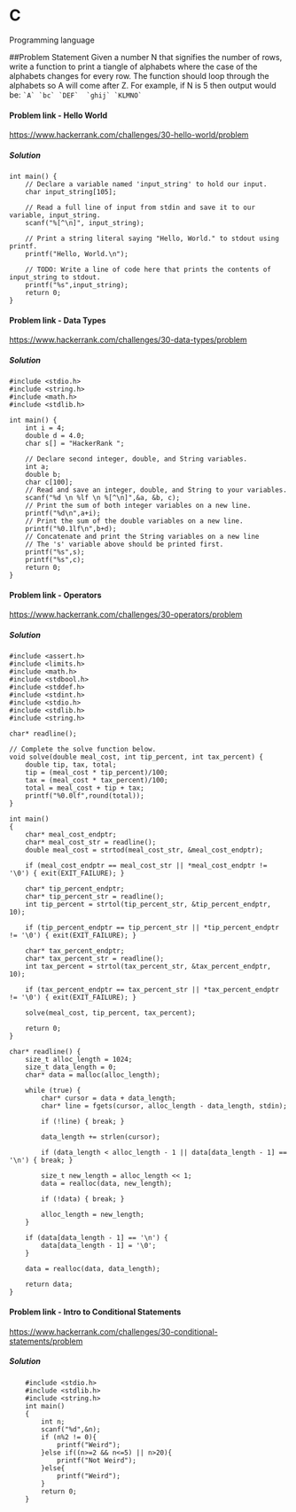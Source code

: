 # C
Programming language

##Problem Statement
Given a number N that signifies the number of rows, write a function to print a tiangle of alphabets where the case of the alphabets changes for every row. The function should loop through the alphabets so A will come after Z. For example, if N is 5 then output would be:
``
`A`
`bc`
`DEF` 
`ghij`
`KLMNO`
``
#### Problem link - Hello World
https://www.hackerrank.com/challenges/30-hello-world/problem
##### Solution
```
int main() {
    // Declare a variable named 'input_string' to hold our input.
    char input_string[105]; 
    
    // Read a full line of input from stdin and save it to our variable, input_string.
    scanf("%[^\n]", input_string); 
    
    // Print a string literal saying "Hello, World." to stdout using printf.
    printf("Hello, World.\n");
    
    // TODO: Write a line of code here that prints the contents of input_string to stdout.
    printf("%s",input_string);
    return 0;
}
```
#### Problem link - Data Types
https://www.hackerrank.com/challenges/30-data-types/problem
##### Solution
```
#include <stdio.h>
#include <string.h>
#include <math.h>
#include <stdlib.h>

int main() {
    int i = 4;
    double d = 4.0;
    char s[] = "HackerRank ";
    
    // Declare second integer, double, and String variables.
    int a;
    double b;
    char c[100];
    // Read and save an integer, double, and String to your variables.
    scanf("%d \n %lf \n %[^\n]",&a, &b, c);
    // Print the sum of both integer variables on a new line.
    printf("%d\n",a+i);
    // Print the sum of the double variables on a new line.
    printf("%0.1lf\n",b+d);
    // Concatenate and print the String variables on a new line
    // The 's' variable above should be printed first.
    printf("%s",s);
    printf("%s",c);
    return 0;
}
```
#### Problem link - Operators
https://www.hackerrank.com/challenges/30-operators/problem
##### Solution
````````
#include <assert.h>
#include <limits.h>
#include <math.h>
#include <stdbool.h>
#include <stddef.h>
#include <stdint.h>
#include <stdio.h>
#include <stdlib.h>
#include <string.h>

char* readline();

// Complete the solve function below.
void solve(double meal_cost, int tip_percent, int tax_percent) {
    double tip, tax, total;
    tip = (meal_cost * tip_percent)/100;
    tax = (meal_cost * tax_percent)/100;
    total = meal_cost + tip + tax;
    printf("%0.0lf",round(total));
}

int main()
{
    char* meal_cost_endptr;
    char* meal_cost_str = readline();
    double meal_cost = strtod(meal_cost_str, &meal_cost_endptr);

    if (meal_cost_endptr == meal_cost_str || *meal_cost_endptr != '\0') { exit(EXIT_FAILURE); }

    char* tip_percent_endptr;
    char* tip_percent_str = readline();
    int tip_percent = strtol(tip_percent_str, &tip_percent_endptr, 10);

    if (tip_percent_endptr == tip_percent_str || *tip_percent_endptr != '\0') { exit(EXIT_FAILURE); }

    char* tax_percent_endptr;
    char* tax_percent_str = readline();
    int tax_percent = strtol(tax_percent_str, &tax_percent_endptr, 10);

    if (tax_percent_endptr == tax_percent_str || *tax_percent_endptr != '\0') { exit(EXIT_FAILURE); }

    solve(meal_cost, tip_percent, tax_percent);

    return 0;
}

char* readline() {
    size_t alloc_length = 1024;
    size_t data_length = 0;
    char* data = malloc(alloc_length);

    while (true) {
        char* cursor = data + data_length;
        char* line = fgets(cursor, alloc_length - data_length, stdin);

        if (!line) { break; }

        data_length += strlen(cursor);

        if (data_length < alloc_length - 1 || data[data_length - 1] == '\n') { break; }

        size_t new_length = alloc_length << 1;
        data = realloc(data, new_length);

        if (!data) { break; }

        alloc_length = new_length;
    }

    if (data[data_length - 1] == '\n') {
        data[data_length - 1] = '\0';
    }

    data = realloc(data, data_length);

    return data;
}
````````

#### Problem link - Intro to Conditional Statements
https://www.hackerrank.com/challenges/30-conditional-statements/problem
##### Solution
``````````````````
    #include <stdio.h>
    #include <stdlib.h>
    #include <string.h>
    int main()
    {
        int n;
        scanf("%d",&n);
        if (n%2 != 0){
            printf("Weird");
        }else if((n>=2 && n<=5) || n>20){
            printf("Not Weird");
        }else{
            printf("Weird");
        }
        return 0;
    }
``````````````````
